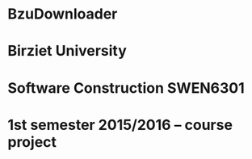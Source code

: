 # BzuDownloader
# Birziet University 
# Software Construction SWEN6301 

# 1st semester 2015/2016 – course project
